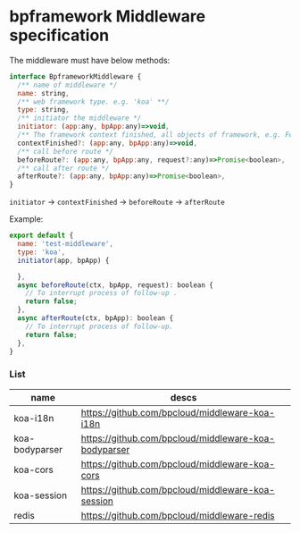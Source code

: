 
# bpframework Middleware specification

The middleware must have below methods:

```js
interface BpframeworkMiddleware {
  /** name of middleware */
  name: string,
  /** web framework type. e.g. 'koa' **/
  type: string,
  /** initiator the middleware */
  initiator: (app:any, bpApp:any)=>void,
  /** The framework context finished, all objects of framework, e.g. FeignClient, start working. */
  contextFinished?: (app:any, bpApp:any)=>void,
  /** call before route */
  beforeRoute?: (app:any, bpApp:any, request?:any)=>Promise<boolean>,
  /** call after route */
  afterRoute?: (app:any, bpApp:any)=>Promise<boolean>,
}
```

`initiator` -> `contextFinished` -> `beforeRoute` -> `afterRoute`

Example:

```js
export default {
  name: 'test-middleware',
  type: 'koa',
  initiator(app, bpApp) {

  },
  async beforeRoute(ctx, bpApp, request): boolean {
    // To interrupt process of follow-up .
    return false;
  },
  async afterRoute(ctx, bpApp): boolean {
    // To interrupt process of follow-up.
    return false;
  },
}
```

### List

| name           | descs                                                |
| -------------- | ---------------------------------------------------- |
| koa-i18n       | https://github.com/bpcloud/middleware-koa-i18n       |
| koa-bodyparser | https://github.com/bpcloud/middleware-koa-bodyparser |
| koa-cors       | https://github.com/bpcloud/middleware-koa-cors       |
| koa-session    | https://github.com/bpcloud/middleware-koa-session    |
| redis          | https://github.com/bpcloud/middleware-redis          |

